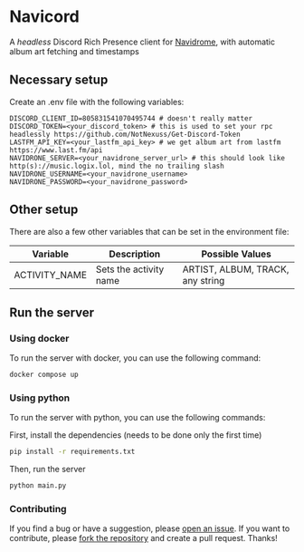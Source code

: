 # Navicord

A _headless_ Discord Rich Presence client for [Navidrome](https://www.navidrome.org/), with automatic album art fetching and timestamps

## Necessary setup
Create an .env file with the following variables:

```env
DISCORD_CLIENT_ID=805831541070495744 # doesn't really matter
DISCORD_TOKEN=<your_discord_token> # this is used to set your rpc headlessly https://github.com/NotNexuss/Get-Discord-Token
LASTFM_API_KEY=<your_lastfm_api_key> # we get album art from lastfm https://www.last.fm/api
NAVIDRONE_SERVER=<your_navidrone_server_url> # this should look like http(s)://music.logix.lol, mind the no trailing slash
NAVIDRONE_USERNAME=<your_navidrone_username>
NAVIDRONE_PASSWORD=<your_navidrone_password>
```

## Other setup

There are also a few other variables that can be set in the environment file:

| Variable      | Description            | Possible Values                  |
| ------------- | ---------------------- | -------------------------------- |
| ACTIVITY_NAME | Sets the activity name | ARTIST, ALBUM, TRACK, any string |

## Run the server
### Using docker
To run the server with docker, you can use the following command:
```bash
docker compose up
```

### Using python
To run the server with python, you can use the following commands:

First, install the dependencies (needs to be done only the first time)
```bash
pip install -r requirements.txt
```

Then, run the server
```bash
python main.py
```

### Contributing

If you find a bug or have a suggestion, please [open an issue](https://github.com/logixism/navicord).
If you want to contribute, please [fork the repository](https://github.com/logixism/navicord/fork) and create a pull request. Thanks!
